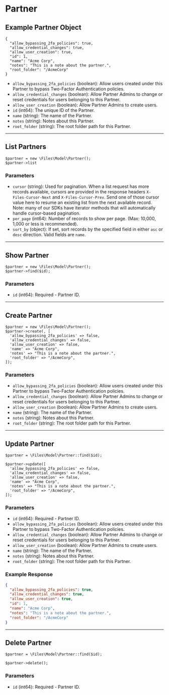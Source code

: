 # Partner

## Example Partner Object

```
{
  "allow_bypassing_2fa_policies": true,
  "allow_credential_changes": true,
  "allow_user_creation": true,
  "id": 1,
  "name": "Acme Corp",
  "notes": "This is a note about the partner.",
  "root_folder": "/AcmeCorp"
}
```

* `allow_bypassing_2fa_policies` (boolean): Allow users created under this Partner to bypass Two-Factor Authentication policies.
* `allow_credential_changes` (boolean): Allow Partner Admins to change or reset credentials for users belonging to this Partner.
* `allow_user_creation` (boolean): Allow Partner Admins to create users.
* `id` (int64): The unique ID of the Partner.
* `name` (string): The name of the Partner.
* `notes` (string): Notes about this Partner.
* `root_folder` (string): The root folder path for this Partner.

---

## List Partners

```
$partner = new \Files\Model\Partner();
$partner->list
```


### Parameters

* `cursor` (string): Used for pagination.  When a list request has more records available, cursors are provided in the response headers `X-Files-Cursor-Next` and `X-Files-Cursor-Prev`.  Send one of those cursor value here to resume an existing list from the next available record.  Note: many of our SDKs have iterator methods that will automatically handle cursor-based pagination.
* `per_page` (int64): Number of records to show per page.  (Max: 10,000, 1,000 or less is recommended).
* `sort_by` (object): If set, sort records by the specified field in either `asc` or `desc` direction. Valid fields are `name`.

---

## Show Partner

```
$partner = new \Files\Model\Partner();
$partner->find($id);
```


### Parameters

* `id` (int64): Required - Partner ID.

---

## Create Partner

```
$partner = new \Files\Model\Partner();
$partner->create(, [
  'allow_bypassing_2fa_policies' => false,
  'allow_credential_changes' => false,
  'allow_user_creation' => false,
  'name' => "Acme Corp",
  'notes' => "This is a note about the partner.",
  'root_folder' => "/AcmeCorp",
]);
```


### Parameters

* `allow_bypassing_2fa_policies` (boolean): Allow users created under this Partner to bypass Two-Factor Authentication policies.
* `allow_credential_changes` (boolean): Allow Partner Admins to change or reset credentials for users belonging to this Partner.
* `allow_user_creation` (boolean): Allow Partner Admins to create users.
* `name` (string): The name of the Partner.
* `notes` (string): Notes about this Partner.
* `root_folder` (string): The root folder path for this Partner.

---

## Update Partner

```
$partner = \Files\Model\Partner::find($id);

$partner->update([
  'allow_bypassing_2fa_policies' => false,
  'allow_credential_changes' => false,
  'allow_user_creation' => false,
  'name' => "Acme Corp",
  'notes' => "This is a note about the partner.",
  'root_folder' => "/AcmeCorp",
]);
```

### Parameters

* `id` (int64): Required - Partner ID.
* `allow_bypassing_2fa_policies` (boolean): Allow users created under this Partner to bypass Two-Factor Authentication policies.
* `allow_credential_changes` (boolean): Allow Partner Admins to change or reset credentials for users belonging to this Partner.
* `allow_user_creation` (boolean): Allow Partner Admins to create users.
* `name` (string): The name of the Partner.
* `notes` (string): Notes about this Partner.
* `root_folder` (string): The root folder path for this Partner.

### Example Response

```json
{
  "allow_bypassing_2fa_policies": true,
  "allow_credential_changes": true,
  "allow_user_creation": true,
  "id": 1,
  "name": "Acme Corp",
  "notes": "This is a note about the partner.",
  "root_folder": "/AcmeCorp"
}
```

---

## Delete Partner

```
$partner = \Files\Model\Partner::find($id);

$partner->delete();
```

### Parameters

* `id` (int64): Required - Partner ID.

